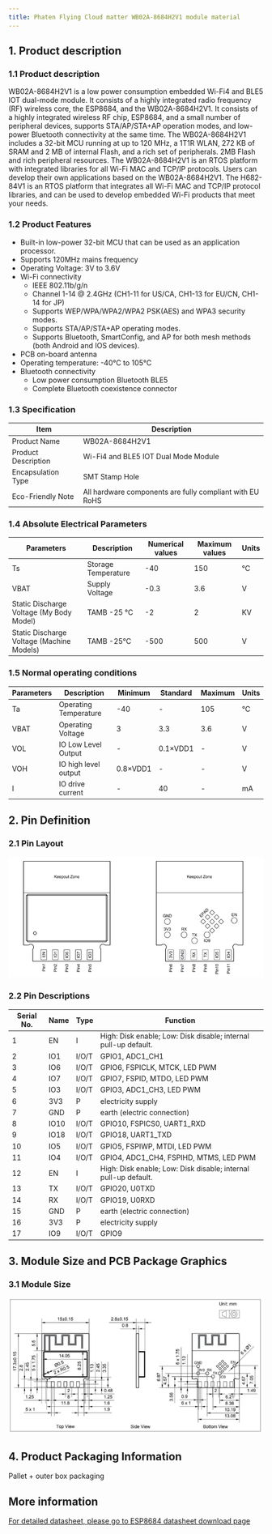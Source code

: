 ```yaml
---
title: Phaten Flying Cloud matter WB02A-8684H2V1 module material
---
```



## 1. Product description
### 1.1 Product description
 WB02A-8684H2V1 is a low power consumption embedded Wi-Fi4 and BLE5 IOT dual-mode module. It consists of a highly integrated radio frequency (RF) wireless core, the ESP8684, and the WB02A-8684H2V1.
It consists of a highly integrated wireless RF chip, ESP8684, and a small number of peripheral devices, supports STA/AP/STA+AP operation modes, and low-power Bluetooth connectivity at the same time.
 The WB02A-8684H2V1 includes a 32-bit MCU running at up to 120 MHz, a 1T1R WLAN, 272 KB of SRAM and 2 MB of internal Flash, and a rich set of peripherals.
2MB Flash and rich peripheral resources.
 The WB02A-8684H2V1 is an RTOS platform with integrated libraries for all Wi-Fi MAC and TCP/IP protocols. Users can develop their own applications based on the WB02A-8684H2V1.
The H682-84V1 is an RTOS platform that integrates all Wi-Fi MAC and TCP/IP protocol libraries, and can be used to develop embedded Wi-Fi products that meet your needs.

### 1.2 Product Features

- Built-in low-power 32-bit MCU that can be used as an application processor.
- Supports 120MHz mains frequency
- Operating Voltage: 3V to 3.6V
- Wi-Fi connectivity
    - IEEE 802.11b/g/n
    - Channel 1-14 @ 2.4GHz (CH1-11 for US/CA, CH1-13 for EU/CN, CH1-14 for JP) 
    - Supports WEP/WPA/WPA2/WPA2 PSK(AES) and WPA3 security modes.
    - Supports STA/AP/STA+AP operating modes.
    - Supports Bluetooth, SmartConfig, and AP for both mesh methods (both Android and IOS devices).
- PCB on-board antenna
- Operating temperature: -40°C to 105°C
- Bluetooth connectivity
    - Low power consumption Bluetooth BLE5
    - Complete Bluetooth coexistence connector

### 1.3 Specification

| Item | Description |
| --- | --- |
| Product Name | WB02A-8684H2V1 |
| Product Description | Wi-Fi4 and BLE5 IOT Dual Mode Module |
| Encapsulation Type | SMT Stamp Hole |
| Eco-Friendly Note | All hardware components are fully compliant with EU RoHS |


### 1.4 Absolute Electrical Parameters

| Parameters | Description | Numerical values | Maximum values | Units |
| --- | --- | --- | --- | --- | 
| Ts | Storage Temperature | -40 | 150 | ℃ |
| VBAT | Supply Voltage | -0.3 | 3.6 | V |
| Static Discharge Voltage (My Body Model) | TAMB -25 °C | -2 | 2 | KV |
| Static Discharge Voltage (Machine Models) | TAMB -25°C | -500 | 500 | V |


### 1.5 Normal operating conditions

| Parameters | Description | Minimum | Standard | Maximum | Units | 
| --- | --- | --- | --- | --- | --- |
| Ta | Operating Temperature | -40 | - | 105 | ℃ | VBAT | Operating Voltage | 3 | 3.3 | 3.6 | V |
| VBAT | Operating Voltage | 3 | 3.3 | 3.6 | V |
| VOL | IO Low Level Output | - | 0.1×VDD1 | - | V |
| VOH | IO high level output | 0.8×VDD1 | - | - | V |
| I | IO drive current | - | 40 | - | mA |

<!-- ## 2、射频参数
### 2.1 Wi-Fi射频性能

Wi-Fi基本射频性能

| 产品特性 | 产品描述 |
| --- | --- |
| ⽆线标准 | IEEE 802.11 b/g/n |
| ⼯作频率 | 2.400 GHz ~ 2.4835 GHz (2.4 GHz ISM Band) |
| 调制⽅法 | DSSS,DBPSK, DQPSK, CCK and OFDM (BPSK/QPSK/16-QAM/ 64-QAM) |
| Wi-Fi通道 | Channel 1-14@2.4GHz(CH1-11 for US/CA, CH1-13 for EU/CN, CH1-14 for JP) |
| 天线类型 | PCB板载天线 |

Wi-Fi发射性能

| TX | 最⼩值 | 典型值 | 最⼤值模式 | 单位 |
| --- | --- | --- | --- | --- |
| 802.11b@1Mbps EVM≤-21dB | - | 21 | - | dBm |
| 802.11b@11Mbps EVM≤-21dB | - | 21 | - | dBm |
| 802.11g@54Mbps EVM≤-25dB | - | 19 | - | dBm |
| 802.11g@6Mbps EVM≤-5dB | - | 21 | - | dBm |
| 802.11n@HT20 MCS0 EVM≤-5dB | - | 20 | - | dBm |
| 频偏误差 | -12 | - | 12 | ppm |

Wi-F接收性能

| | RX | 典型值 | 单位 |
| --- | --- | --- |
| 802.11b@11Mbps PER≤10% | -90 | dBm |
| 802.11n@HT20 MCS7 PER≤10% | -74 | dBm |
| 802.11g@54Mbps PER≤10% | -77 | dBm |

### 2.2 蓝⽛技术指标

蓝⽛基本规格

| 产品特性 | 产品描述 |
|---------|---------|
| 蓝⽛规格 | BLE5    |
| ⼯作频率 | 2.402~2.480GHz |

蓝⽛发射性能

| TX | 最⼩值 | 典型值 | 最⼤值 | 单位 |
|----|-------|-------|-------|-----|
| 发射功率 | -24 | - | 21 | dBm |
| 连接速率 | - | 1 | - | Mbps |
| 连接速率 | - | 1 | - | Mbps |

蓝⽛接收性能

| RX | 典型值 | 单位 |
|----|--------|-----|
| 灵敏度 @ PER≤1% | ≤-85 | dBm | -->

<!-- ## 3、天线信息
### 3.1 天线类型

PCB板载天线

### 3.2 天线设计注意事项
 当Wi-Fi模组上使⽤PCB 板载天线时，为确保Wi-Fi 性能的最优化，建议模组天线部分和其他⾦属件距
离⾄少在15mm 以上。⽤⼾PCB 板在天线区域勿⾛线甚⾄覆铜，以免影响天线性能。

![](/assets/images/matter/板载天线.png) -->

## 2. Pin Definition
### 2.1 Pin Layout

![](/assets/images/matter/8684-03管脚.png)

### 2.2 Pin Descriptions

| Serial No. | Name | Type | Function |
| ---- | ---- | ---- | ---- |
| 1 | EN | I | High: Disk enable; Low: Disk disable; internal pull-up default. |
| 2 | IO1 | I/O/T | GPIO1, ADC1_CH1 |
| 3 | IO6 | I/O/T | GPIO6, FSPICLK, MTCK, LED PWM |
| 4 | IO7 | I/O/T | GPIO7, FSPID, MTDO, LED PWM |
| 5 | IO3 | I/O/T | GPIO3, ADC1_CH3, LED PWM |
| 6 | 3V3 | P | electricity supply |
| 7 | GND | P | earth (electric connection) |
| 8 | IO10 | I/O/T | GPIO10, FSPICS0, UART1_RXD |
| 9 | IO18 | I/O/T | GPIO18, UART1_TXD |
| 10 | IO5 | I/O/T | GPIO5, FSPIWP, MTDI, LED PWM |
| 11 | IO4 | I/O/T | GPIO4, ADC1_CH4, FSPIHD, MTMS, LED PWM |
| 12 | EN | I | High: Disk enable; Low: Disk disable; internal pull-up default. |
| 13 | TX | I/O/T | GPIO20, U0TXD |
| 14 | RX | I/O/T | GPIO19, U0RXD |
| 15 | GND | P | earth (electric connection) |
| 16 | 3V3 | P | electricity supply |
| 17 | IO9 | I/O/T | GPIO9 |

## 3. Module Size and PCB Package Graphics
### 3.1 Module Size

![](/assets/images/matter/8684-03尺寸.png)

## 4. Product Packaging Information

Pallet + outer box packaging

## More information

[For detailed datasheet, please go to ESP8684 datasheet download page](../../download/8720df/8720df_datasheet.md#esp8684)